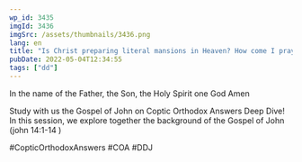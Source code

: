 ```yaml
---
wp_id: 3435
imgId: 3436
imgSrc: /assets/thumbnails/3436.png
lang: en
title: "Is Christ preparing literal mansions in Heaven? How come I pray in His Name and He doesn’t answer?"
pubDate: 2022-05-04T12:34:55
tags: ["dd"]
---
```

<!-- page: 6 -->

<p>In the name of the Father, the Son, the Holy Spirit one God Amen </p>
<p>Study with us the Gospel of John on Coptic Orthodox Answers Deep Dive!  In this session, we explore together the background of the Gospel of John  (john  14:1-14 ) </p>
<p>#CopticOrthodoxAnswers #COA #DDJ</p>
